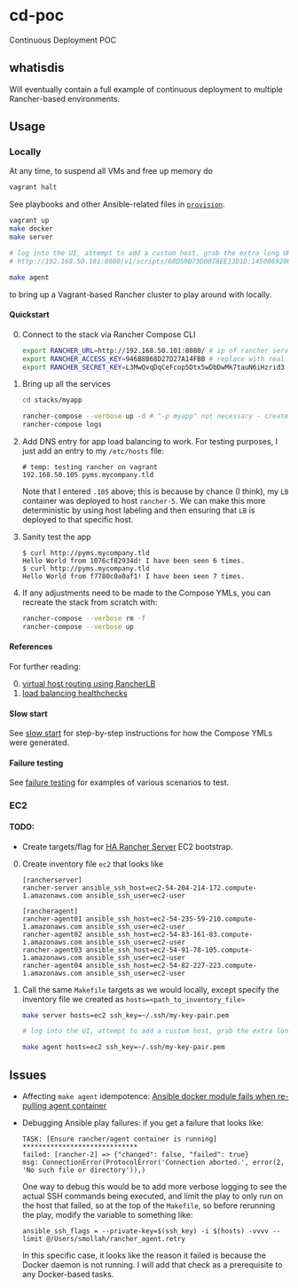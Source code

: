 # cd-poc
Continuous Deployment POC

## whatisdis

Will eventually contain a full example of continuous deployment to multiple Rancher-based environments.

## Usage

### Locally

At any time, to suspend all VMs and free up memory do

```bash
vagrant halt
```

See playbooks and other Ansible-related files in [`provision`](./provision).

```bash
vagrant up
make docker
make server

# log into the UI, attempt to add a custom host, grab the extra long URL, e.g.
# http://192.168.50.101:8080/v1/scripts/68D59B73D0078EE13D1D:1450069200000:ZRBWdAu7IlVBSUlUtmpVvqnPtMo

make agent
```

to bring up a Vagrant-based Rancher cluster to play around with locally.

#### Quickstart

0. Connect to the stack via Rancher Compose CLI

    ```bash
    export RANCHER_URL=http://192.168.50.101:8080/ # ip of rancher server, hardcoded in Vagrantfile
    export RANCHER_ACCESS_KEY=946B8B68D27D27A14FBB # replace with real key, generated through the UI
    export RANCHER_SECRET_KEY=L3MwQvqDqCeFcop5Dtx5wDbDwMk7tauN6iHzrid3 # replace this too
    ```

0. Bring up all the services

    ```bash
    cd stacks/myapp

    rancher-compose --verbose up -d # "-p myapp" not necessary - creates a stack with this basedir name by default
    rancher-compose logs
    ```

0. Add DNS entry for app load balancing to work. For testing purposes, I just add an entry to my `/etc/hosts` file:

    ```
    # temp: testing rancher on vagrant
    192.168.50.105 pyms.mycompany.tld
    ```

    Note that I entered `.105` above; this is because by chance (I think), my `LB` container was deployed to host `rancher-5`. We can make this more deterministic by using host labeling and then ensuring that `LB` is deployed to that specific host.

0. Sanity test the app

    ```
    $ curl http://pyms.mycompany.tld
    Hello World from 1076cf82934d! I have been seen 6 times.
    $ curl http://pyms.mycompany.tld
    Hello World from f7780c0a0af1! I have been seen 7 times.
    ```

0. If any adjustments need to be made to the Compose YMLs, you can recreate the stack from scratch with:

    ```bash
    rancher-compose --verbose rm -f
    rancher-compose --verbose up
    ```

#### References

For further reading:

0. [virtual host routing using RancherLB](http://rancher.com/virtual-host-routing-using-rancher-load-balancer/)
0. [load balancing healthchecks](http://rancher.com/load-balancing-support-for-docker-in-rancher/)

#### Slow start

See [slow start](./docs/SLOW-START.md) for step-by-step instructions for how the Compose YMLs were generated.

#### Failure testing

See [failure testing](./docs/FAILURE-TESTING.md) for examples of various scenarios to test.

### EC2

#### TODO:

* Create targets/flag for [HA Rancher Server](http://docs.rancher.com/rancher/installing-rancher/installing-server/multi-nodes/) EC2 bootstrap.

0. Create inventory file `ec2` that looks like

    ```
    [rancherserver]
    rancher-server ansible_ssh_host=ec2-54-204-214-172.compute-1.amazonaws.com ansible_ssh_user=ec2-user

    [rancheragent]
    rancher-agent01 ansible_ssh_host=ec2-54-235-59-210.compute-1.amazonaws.com ansible_ssh_user=ec2-user
    rancher-agent02 ansible_ssh_host=ec2-54-83-161-83.compute-1.amazonaws.com ansible_ssh_user=ec2-user
    rancher-agent03 ansible_ssh_host=ec2-54-91-78-105.compute-1.amazonaws.com ansible_ssh_user=ec2-user
    rancher-agent04 ansible_ssh_host=ec2-54-82-227-223.compute-1.amazonaws.com ansible_ssh_user=ec2-user
    ```

0. Call the same `Makefile` targets as we would locally, except specify the inventory file we created as `hosts=<path_to_inventory_file>`

    ```bash
    make server hosts=ec2 ssh_key=~/.ssh/my-key-pair.pem

    # log into the UI, attempt to add a custom host, grab the extra long URL

    make agent hosts=ec2 ssh_key=~/.ssh/my-key-pair.pem
    ```

## Issues

* Affecting `make agent` idempotence: [Ansible docker module fails when re-pulling agent container](https://github.com/ansible/ansible-modules-core/issues/2257)

* Debugging Ansible play failures: if you get a failure that looks like:

    ```
    TASK: [Ensure rancher/agent container is running] *****************************
    failed: [rancher-2] => {"changed": false, "failed": true}
    msg: ConnectionError(ProtocolError('Connection aborted.', error(2, 'No such file or directory')),)
    ```

    One way to debug this would be to add more verbose logging to see the actual SSH commands being executed, and limit the play to only run on the host that failed, so at the top of the `Makefile`, so before rerunning the play, modify the variable to something like:

    ```
    ansible_ssh_flags = --private-key=$(ssh_key) -i $(hosts) -vvvv --limit @/Users/smollah/rancher_agent.retry
    ```

    In this specific case, it looks like the reason it failed is because the Docker daemon is not running. I will add that check as a prerequisite to any Docker-based tasks.
